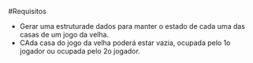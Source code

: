 
#Requisitos

* Gerar uma estruturade dados para manter o estado de cada uma das casas de um jogo da velha.
* CAda casa do jogo da velha poderá estar vazia, ocupada pelo 1o jogador ou ocupada pelo 2o jogador.
